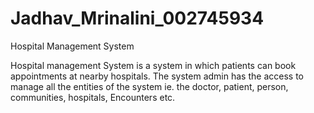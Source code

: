 # Jadhav_Mrinalini_002745934

Hospital Management System

Hospital management System is a system in which patients can book appointments at nearby hospitals. The system admin has the access to manage all the entities of the system ie. the doctor, patient, person, communities, hospitals, Encounters etc.
